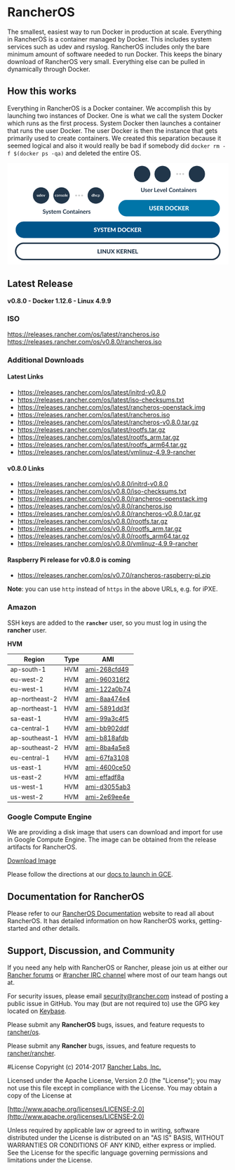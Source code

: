 # RancherOS

The smallest, easiest way to run Docker in production at scale.  Everything in RancherOS is a container managed by Docker.  This includes system services such as udev and rsyslog.  RancherOS includes only the bare minimum amount of software needed to run Docker.  This keeps the binary download of RancherOS very small.  Everything else can be pulled in dynamically through Docker.

## How this works

Everything in RancherOS is a Docker container.  We accomplish this by launching two instances of
Docker.  One is what we call the system Docker which runs as the first process.  System Docker then launches
a container that runs the user Docker.  The user Docker is then the instance that gets primarily
used to create containers.  We created this separation because it seemed logical and also
it would really be bad if somebody did `docker rm -f $(docker ps -qa)` and deleted the entire OS.

![How it works](docs/rancheros.png "How it works")

## Latest Release

**v0.8.0 - Docker 1.12.6 - Linux 4.9.9**

### ISO

https://releases.rancher.com/os/latest/rancheros.iso  
https://releases.rancher.com/os/v0.8.0/rancheros.iso  

### Additional Downloads

#### Latest Links

* https://releases.rancher.com/os/latest/initrd-v0.8.0
* https://releases.rancher.com/os/latest/iso-checksums.txt
* https://releases.rancher.com/os/latest/rancheros-openstack.img
* https://releases.rancher.com/os/latest/rancheros.iso
* https://releases.rancher.com/os/latest/rancheros-v0.8.0.tar.gz
* https://releases.rancher.com/os/latest/rootfs.tar.gz
* https://releases.rancher.com/os/latest/rootfs_arm.tar.gz
* https://releases.rancher.com/os/latest/rootfs_arm64.tar.gz
* https://releases.rancher.com/os/latest/vmlinuz-4.9.9-rancher

#### v0.8.0 Links

* https://releases.rancher.com/os/v0.8.0/initrd-v0.8.0
* https://releases.rancher.com/os/v0.8.0/iso-checksums.txt
* https://releases.rancher.com/os/v0.8.0/rancheros-openstack.img
* https://releases.rancher.com/os/v0.8.0/rancheros.iso
* https://releases.rancher.com/os/v0.8.0/rancheros-v0.8.0.tar.gz
* https://releases.rancher.com/os/v0.8.0/rootfs.tar.gz
* https://releases.rancher.com/os/v0.8.0/rootfs_arm.tar.gz
* https://releases.rancher.com/os/v0.8.0/rootfs_arm64.tar.gz
* https://releases.rancher.com/os/v0.8.0/vmlinuz-4.9.9-rancher

#### Raspberry Pi release for v0.8.0 is coming

* https://releases.rancher.com/os/v0.7.0/rancheros-raspberry-pi.zip

**Note**: you can use `http` instead of `https` in the above URLs, e.g. for iPXE.  

### Amazon

SSH keys are added to the **`rancher`** user, so you must log in using the **rancher** user.

**HVM**

Region | Type | AMI |
-------|------|------
ap-south-1 | HVM | [ami-268cfd49](https://ap-south-1.console.aws.amazon.com/ec2/home?region=ap-south-1#launchInstanceWizard:ami=ami-268cfd49)
eu-west-2 | HVM | [ami-960316f2](https://eu-west-2.console.aws.amazon.com/ec2/home?region=eu-west-2#launchInstanceWizard:ami=ami-960316f2)
eu-west-1 | HVM | [ami-122a0b74](https://eu-west-1.console.aws.amazon.com/ec2/home?region=eu-west-1#launchInstanceWizard:ami=ami-122a0b74)
ap-northeast-2 | HVM | [ami-8aa474e4](https://ap-northeast-2.console.aws.amazon.com/ec2/home?region=ap-northeast-2#launchInstanceWizard:ami=ami-8aa474e4)
ap-northeast-1 | HVM | [ami-5891dd3f](https://ap-northeast-1.console.aws.amazon.com/ec2/home?region=ap-northeast-1#launchInstanceWizard:ami=ami-5891dd3f)
sa-east-1 | HVM | [ami-99a3c4f5](https://sa-east-1.console.aws.amazon.com/ec2/home?region=sa-east-1#launchInstanceWizard:ami=ami-99a3c4f5)
ca-central-1 | HVM | [ami-bb902ddf](https://ca-central-1.console.aws.amazon.com/ec2/home?region=ca-central-1#launchInstanceWizard:ami=ami-bb902ddf)
ap-southeast-1 | HVM | [ami-b818afdb](https://ap-southeast-1.console.aws.amazon.com/ec2/home?region=ap-southeast-1#launchInstanceWizard:ami=ami-b818afdb)
ap-southeast-2 | HVM | [ami-8ba4a5e8](https://ap-southeast-2.console.aws.amazon.com/ec2/home?region=ap-southeast-2#launchInstanceWizard:ami=ami-8ba4a5e8)
eu-central-1 | HVM | [ami-67fa3108](https://eu-central-1.console.aws.amazon.com/ec2/home?region=eu-central-1#launchInstanceWizard:ami=ami-67fa3108)
us-east-1 | HVM | [ami-4600ce50](https://us-east-1.console.aws.amazon.com/ec2/home?region=us-east-1#launchInstanceWizard:ami=ami-4600ce50)
us-east-2 | HVM | [ami-effadf8a](https://us-east-2.console.aws.amazon.com/ec2/home?region=us-east-2#launchInstanceWizard:ami=ami-effadf8a)
us-west-1 | HVM | [ami-d3055ab3](https://us-west-1.console.aws.amazon.com/ec2/home?region=us-west-1#launchInstanceWizard:ami=ami-d3055ab3)
us-west-2 | HVM | [ami-2e69ee4e](https://us-west-2.console.aws.amazon.com/ec2/home?region=us-west-2#launchInstanceWizard:ami=ami-2e69ee4e)


### Google Compute Engine

We are providing a disk image that users can download and import for use in Google Compute Engine. The image can be obtained from the release artifacts for RancherOS.

[Download Image](https://github.com/rancher/os/releases/download/v0.8.0/rancheros-v0.8.0.tar.gz)

Please follow the directions at our [docs to launch in GCE](http://docs.rancher.com/os/running-rancheros/cloud/gce/).

## Documentation for RancherOS

Please refer to our [RancherOS Documentation](http://docs.rancher.com/os/) website to read all about RancherOS. It has detailed information on how RancherOS works, getting-started and other details.

## Support, Discussion, and Community
If you need any help with RancherOS or Rancher, please join us at either our [Rancher forums](http://forums.rancher.com) or [#rancher IRC channel](http://webchat.freenode.net/?channels=rancher) where most of our team hangs out at.

For security issues, please email security@rancher.com instead of posting a public issue in GitHub.  You may (but are not required to) use the GPG key located on [Keybase](https://keybase.io/rancher).


Please submit any **RancherOS** bugs, issues, and feature requests to [rancher/os](//github.com/rancher/os/issues).

Please submit any **Rancher** bugs, issues, and feature requests to [rancher/rancher](//github.com/rancher/rancher/issues).

#License
Copyright (c) 2014-2017 [Rancher Labs, Inc.](http://rancher.com)

Licensed under the Apache License, Version 2.0 (the "License");
you may not use this file except in compliance with the License.
You may obtain a copy of the License at

[http://www.apache.org/licenses/LICENSE-2.0](http://www.apache.org/licenses/LICENSE-2.0)

Unless required by applicable law or agreed to in writing, software
distributed under the License is distributed on an "AS IS" BASIS,
WITHOUT WARRANTIES OR CONDITIONS OF ANY KIND, either express or implied.
See the License for the specific language governing permissions and
limitations under the License.
